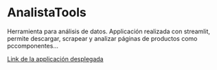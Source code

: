 # AnalistaTools
Herramienta para análisis de datos.
Applicación realizada con streamlit, permite descargar, scrapear y analizar páginas de productos como pccomponentes...


[Link de la applicación desplegada](https://scrapertool.streamlit.app/) 